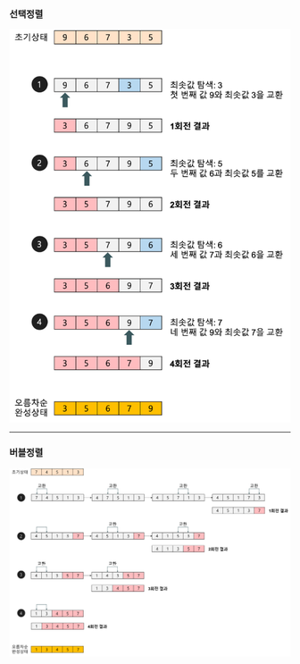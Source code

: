 ### 선택정렬

<img src="./선택정렬.png" style="width: 600px" alt="선택정렬">

---

### 버블정렬

<img src="./버블정렬.png" style="width: 1000px" alt="선택정렬">

